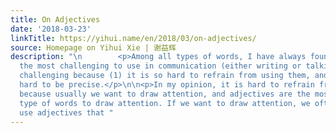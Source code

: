 ```yaml
---
title: On Adjectives
date: '2018-03-23'
linkTitle: https://yihui.name/en/2018/03/on-adjectives/
source: Homepage on Yihui Xie | 谢益辉
description: "\n        <p>Among all types of words, I have always found adjectives
  the most challenging to use in communication (either writing or talking). They are
  challenging because (1) it is so hard to refrain from using them, and (2) it is
  hard to be precise.</p>\n\n<p>In my opinion, it is hard to refrain from using adjectives
  because usually we want to draw attention, and adjectives are the most effective
  type of words to draw attention. If we want to draw attention, we often tend to
  use adjectives that "
---
```


